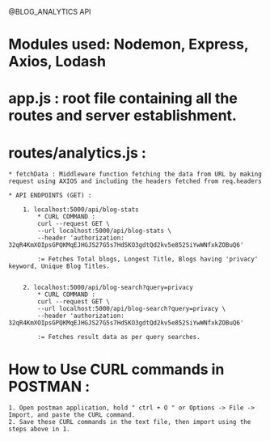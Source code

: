 @BLOG_ANALYTICS API

# Modules used: Nodemon, Express, Axios, Lodash

# app.js : root file containing all the routes and server establishment.

# routes/analytics.js :
    
    * fetchData : Middleware function fetching the data from URL by making request using AXIOS and including the headers fetched from req.headers

    * API ENDPOINTS (GET) :
        
        1. localhost:5000/api/blog-stats
            * CURL COMMAND :
            curl --request GET \
            --url localhost:5000/api/blog-stats \
            --header 'authorization: 32qR4KmXOIpsGPQKMqEJHGJS27G5s7HdSKO3gdtQd2kv5e852SiYwWNfxkZOBuQ6'

            := Fetches Total blogs, Longest Title, Blogs having 'privacy' keyword, Unique Blog Titles.


        2. localhost:5000/api/blog-search?query=privacy
            * CURL COMMAND :
            curl --request GET \
            --url localhost:5000/api/blog-search?query=privacy \
            --header 'authorization: 32qR4KmXOIpsGPQKMqEJHGJS27G5s7HdSKO3gdtQd2kv5e852SiYwWNfxkZOBuQ6'

            := Fetches result data as per query searches.


# How to Use CURL commands in POSTMAN :
    1. Open postman application, hold " ctrl + O " or Options -> File -> Import, and paste the CURL command.
    2. Save these CURL commands in the text file, then import using the steps above in 1.
